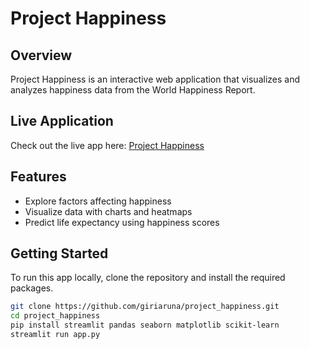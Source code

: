 # Project Happiness

## Overview
Project Happiness is an interactive web application that visualizes and analyzes happiness data from the World Happiness Report. 

## Live Application
Check out the live app here: [Project Happiness](https://projecthappiness.streamlit.app/)

## Features
- Explore factors affecting happiness
- Visualize data with charts and heatmaps
- Predict life expectancy using happiness scores

## Getting Started
To run this app locally, clone the repository and install the required packages. 

```bash
git clone https://github.com/giriaruna/project_happiness.git
cd project_happiness
pip install streamlit pandas seaborn matplotlib scikit-learn
streamlit run app.py

